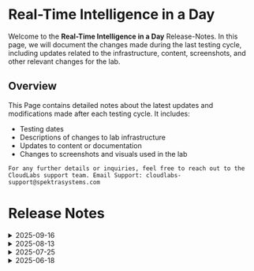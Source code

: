 # Real-Time Intelligence in a Day

Welcome to the **Real-Time Intelligence in a Day** Release-Notes. In this page, we will document the changes made during the last testing cycle, including updates related to the infrastructure, content, screenshots, and other relevant changes for the lab.

## Overview

This Page contains detailed notes about the latest updates and modifications made after each testing cycle. It includes:

- Testing dates
- Descriptions of changes to lab infrastructure
- Updates to content or documentation
- Changes to screenshots and visuals used in the lab

`For any further details or inquiries, feel free to reach out to the CloudLabs support team. Email Support: cloudlabs-support@spektrasystems.com`

# Release Notes

<details>
  <summary>2025-09-16</summary>

## Release Date: 2025-09-16

### Summary of Changes 

-  Updated the lab guide for improved clarity and accuracy, enhancing the overall user experience.

### Infrastructure Changes

- NA

### Content Changes

- NA

### Screenshot Update

- Updated a screenshot to reflect a recent UI change and improve instructional clarity.
  
### Testing Notes

- **Testing Date**: 2025-09-16

### Testing Scope 

- Validation covered infrastructure compatibility, lab flow continuity, content accuracy, and screenshot alignment with the latest UI.

-------------

</details>

<details>
  <summary>2025-08-13</summary>

### Release Date: 2025-08-13
  
- **Testing Date**: 2025-08-12

## Summary of Changes

Minor updates including clearer UI screenshots and refined instructions for improved clarity and accuracy

## Infrastructure Changes

NA

## Content Changes

- **Change**:
    - Added few enhanced screenshots and Instructions better understanding for user.

## Screenshot Updates

- **Minor updates:**

  - **Updated Screenshots:** Updated few screenshots in the lab guide with proper comments.
  - **Instruction Refinements:** Added clear instructions based on screenshot with proper numbering.

## Testing Notes

  - **Testing Notes:** 2025-08-13

## Testing Scope

Conducted end to end architecture validations, RBAC/policy checks, cost estimation updates.

---
</details>


<details>
  <summary>2025-07-25</summary>

### Release Date: 2025-07-25
  
- **Testing Date**: 2025-07-25

## Infrastructure Changes

NA

## Content Changes

- **Change**:
    - The user interface has been updated to reflect the latest changes. Corresponding instructions and guidance have also been revised to align with the new UI enhancements.

## Screenshot Updates

- **Change**: Screenshots are up-to-date.

## Validation

  NA

## Testing Notes

  NA

---
</details>

<details>
  <summary>2025-06-18</summary>

### Release Date: 2025-06-18
  
- **Testing Date**: 2025-06-18

## Infrastructure Changes

NA

## Content Changes

- **Change**:
    - The user interface has been updated to reflect the latest changes. Corresponding instructions and guidance have also been revised to align with the new UI enhancements.
    - **Getting started page** NA

## Screenshot Updates

- **Change**: Screenshots are up-to-date.

## Validation

  NA

## Testing Notes

- **Test Validation Summary**: Validated the lab guide steps, the user interface has been updated to reflect the latest changes. Corresponding instructions and guidance have also been revised to align with the new UI enhancements.

---
</details>
